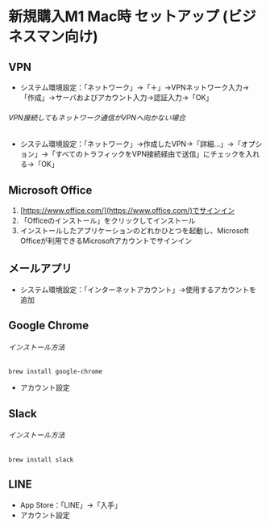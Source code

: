 # 新規購入M1 Mac時 セットアップ (ビジネスマン向け)

## VPN

- システム環境設定：「ネットワーク」→「＋」→VPNネットワーク入力→「作成」→サーバおよびアカウント入力→認証入力→「OK」

###### VPN接続してもネットワーク通信がVPNへ向かない場合

- システム環境設定：「ネットワーク」→作成したVPN→「詳細…」→「オプション」→「すべてのトラフィックをVPN接続経由で送信」にチェックを入れる→「OK」

## Microsoft Office

1. [https://www.office.com/](https://www.office.com/)でサインイン
2. 「Officeのインストール」をクリックしてインストール
3. インストールしたアプリケーションのどれかひとつを起動し、Microsoft Officeが利用できるMicrosoftアカウントでサインイン

## メールアプリ

- システム環境設定：「インターネットアカウント」→使用するアカウントを追加

## Google Chrome

###### インストール方法

    brew install google-chrome

- アカウント設定

## Slack

###### インストール方法

    brew install slack

## LINE

- App Store：「LINE」→「入手」
- アカウント設定

